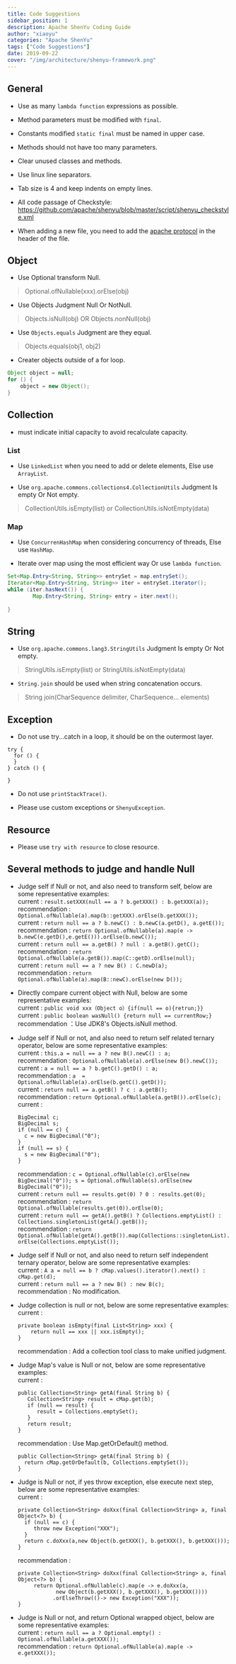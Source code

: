 ```yaml
---
title: Code Suggestions
sidebar_position: 1
description: Apache ShenYu Coding Guide
author: "xiaoyu"
categories: "Apache ShenYu"
tags: ["Code Suggestions"]
date: 2019-09-22
cover: "/img/architecture/shenyu-framework.png"
---
```


## General 

* Use as many `lambda function` expressions as possible.

* Method parameters must be modified with `final`.

* Constants modified `static final` must be named in upper case.

* Methods should not have too many parameters.

* Clear unused classes and methods.

* Use linux line separators.

* Tab size is 4 and keep indents on empty lines.

* All code passage of Checkstyle: https://github.com/apache/shenyu/blob/master/script/shenyu_checkstyle.xml

* When adding a new file, you need to add the [apache protocol](https://github.com/apache/shenyu-website/blob/57f9a6b14c27d97137275453b207232f3df53205/LICENSE#L191-L201) in the header of the file.


## Object

* Use Optional transform Null.

> Optional.ofNullable(xxx).orElse(obj)

* Use Objects Judgment Null Or NotNull.

> Objects.isNull(obj) OR Objects.nonNull(obj)

* Use `Objects.equals` Judgment are they equal.

> Objects.equals(obj1, obj2)

* Creater objects outside of a for loop.

```java
Object object = null;
for () {
    object = new Object();
}
```

## Collection

* must indicate initial capacity to avoid recalculate capacity.

### List

* Use `LinkedList` when you need to add or delete elements, Else use `ArrayList`.

* Use `org.apache.commons.collections4.CollectionUtils` Judgment Is empty Or Not empty.

> CollectionUtils.isEmpty(list) or CollectionUtils.isNotEmpty(data)

### Map

* Use `ConcurrenHashMap` when considering concurrency of threads, Else use `HashMap`.

* Iterate over map using the most efficient way Or use `lambda function`.

```java
Set<Map.Entry<String, String>> entrySet = map.entrySet();
Iterator<Map.Entry<String, String>> iter = entrySet.iterator();
while (iter.hasNext()) {
        Map.Entry<String, String> entry = iter.next();
      
}
```

## String

* Use `org.apache.commons.lang3.StringUtils` Judgment Is empty Or Not empty.

> StringUtils.isEmpty(list) or StringUtils.isNotEmpty(data)

* `String.join` should be used when string concatenation occurs.

> String join(CharSequence delimiter, CharSequence... elements)


## Exception

* Do not use try...catch in a loop, it should be on the outermost layer.

```
try {
  for () {
  }
} catch () {
  
}
```

* Do not use `printStackTrace()`.

* Please use custom exceptions or `ShenyuException`.

## Resource

* Please use `try with resource` to close resource.

## Several methods to judge and handle Null    

* Judge self if Null or not, and also need to transform self, below are some representative examples:  
    current : ```result.setXXX(null == a ? b.getXXX() : b.getXXX(a));```  
    recommendation : ```Optional.ofNullable(a).map(b::getXXX).orElse(b.getXXX());```    
    current : ```return null == a ? b.newC() : b.newC(a.getD(), a.getE());```    
    recommendation : ```return Optional.ofNullable(a).map(e -> b.newC(e.getD(),e.getE())).orElse(b.newC());```  
    current : ```return null == a.getB() ? null : a.getB().getC();```  
    recommendation : ```return Optional.ofNullable(a.getB()).map(C::getD).orElse(null);```  
    current : ```return null == a ? new B() : C.newD(a);```    
    recommendation : ```return Optional.ofNullable(a).map(B::newC).orElse(new D());```  

* Directly compare current object with Null, below are some representative examples:    
  current : ```public void xxx（Object o）{if(null == o){retrun;}}```  
  current : ```public boolean wasNull() {return null == currentRow;}```  
  recommendation ：Use JDK8's Objects.isNull method.    

* Judge self if Null or not, and also need to return self related ternary operator, below are some representative examples:      
  current : ```this.a = null == a ? new B().newC() : a;```      
  recommendation : ```Optional.ofNullable(a).orElse(new B().newC());```  
  current : ```a = null == a ? b.getC().getD() : a;```      
  recommendation : ```a  = Optional.ofNullable(a).orElse(b.getC().getD());```  
  current : ```return null == a.getB() ? c : a.getB();```  
  recommendation : ```return Optional.ofNullable(a.getB()).orElse(c);```  
  current :

  ```
  BigDecimal c;
  BigDecimal s;
  if (null == c) {
    c = new BigDecimal("0");
  }
  if (null == s) {
    s = new BigDecimal("0");
  }
  ```
  
  recommendation : ```c = Optional.ofNullable(c).orElse(new BigDecimal("0")); s = Optional.ofNullable(s).orElse(new BigDecimal("0"));```    
  current : ```return null == results.get(0) ? 0 : results.get(0);```  
  recommendation : ```return Optional.ofNullable(results.get(0)).orElse(0);```  
  current : ```return null == getA().getB() ? Collections.emptyList() : Collections.singletonList(getA().getB());```    
  recommendation : ```return Optional.ofNullable(getA().getB()).map(Collections::singletonList).orElse(Collections.emptyList());```  

* Judge self if Null or not, and also need to return self independent ternary operator, below are some representative examples:    
  current : ```A a = null == b ? cMap.values().iterator().next() : cMap.get(d);```  
  current : ```return null == a ? new B() : new B(c);```    
  recommendation : No modification.  
                  
* Judge collection is null or not, below are some representative examples:      
  current :  

  ```
  private boolean isEmpty(final List<String> xxx) {
      return null == xxx || xxx.isEmpty();
  }
  ```  
  
  recommendation : Add a collection tool class to make unified judgment.    
                  
* Judge Map's value is Null or not, below are some representative examples:  
  current :  

  ```
  public Collection<String> getA(final String b) {
     Collection<String> result = cMap.get(b);
     if (null == result) {
        result = Collections.emptySet();
     }
     return result;
  }
  ```
  
  recommendation : Use Map.getOrDefault() method.   

  ```
  public Collection<String> getA(final String b) {
    return cMap.getOrDefault(b, Collections.emptySet());
  }
  ```

* Judge is Null or not, if yes throw exception, else execute next step, below are some representative examples:    
  current :

  ```
  private Collection<String> doXxx(final Collection<String> a, final Object<?> b) {
    if (null == c) {
       throw new Exception("XXX");
    }
    return c.doXxx(a,new Object(b.getXXX(), b.getXXX(), b.getXXX()));
  }
  ```
  
  recommendation :

  ```
  private Collection<String> doXxx(final Collection<String> a, final Object<?> b) {
       return Optional.ofNullable(c).map(e -> e.doXxx(a,
              new Object(b.getXXX(), b.getXXX(), b.getXXX())))
             .orElseThrow(()-> new Exception("XXX"));
  }
  ```

* Judge is Null or not, and return Optional wrapped object, below are some representative examples:    
  current : ```return null == a ? Optional.empty() : Optional.ofNullable(a.getXXX());```    
  recommendation : ```return Optional.ofNullable(a).map(e -> e.getXXX());```  
  
